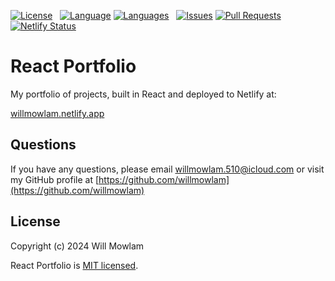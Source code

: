 [![License](https://img.shields.io/github/license/willmowlam/nebulus-react-portfolio?style=flat-square)](https://github.com/willmowlam/nebulus-react-portfolio/blob/main/LICENSE) &nbsp;
[![Language](https://img.shields.io/github/languages/top/willmowlam/nebulus-react-portfolio?style=flat-square)](https://github.com/willmowlam/nebulus-react-portfolio) [![Languages](https://img.shields.io/github/languages/count/willmowlam/nebulus-react-portfolio?style=flat-square)](https://github.com/willmowlam/nebulus-react-portfolio) &nbsp;
[![Issues](https://img.shields.io/github/issues/willmowlam/nebulus-react-portfolio.svg?style=flat-square)](https://github.com/willmowlam/nebulus-react-portfolio/issues) [![Pull Requests](https://img.shields.io/github/issues-pr/willmowlam/nebulus-react-portfolio.svg?style=flat-square)](https://github.com/willmowlam/nebulus-react-portfolio/pulls) &nbsp;
[![Netlify Status](https://api.netlify.com/api/v1/badges/d38b672a-8105-45a4-9b25-30d340472bf5/deploy-status)](https://app.netlify.com/sites/willmowlam/deploys)

# React Portfolio

My portfolio of projects, built in React and deployed to Netlify at:

[willmowlam.netlify.app](https://willmowlam.netlify.app/)

## Questions

If you have any questions, please email [willmowlam.510@icloud.com](mailto:willmowlam.510@icloud.com) or visit my GitHub profile at [https://github.com/willmowlam](https://github.com/willmowlam)

## License

Copyright (c) 2024 Will Mowlam

React Portfolio is [MIT licensed](./LICENSE).
